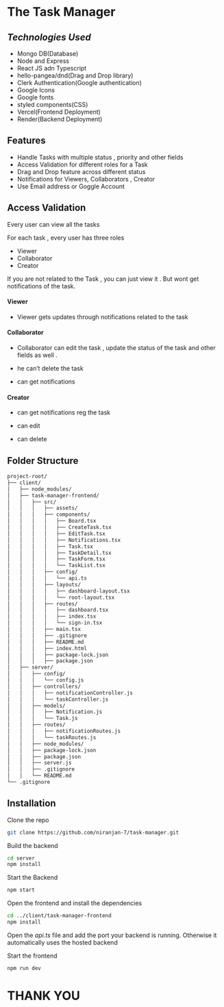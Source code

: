 # The Task Manager
## _Technologies Used_
- Mongo DB(Database)
- Node and Express
- React JS adn Typescript
- hello-pangea/dnd(Drag and Drop library)
- Clerk Authentication(Google authentication)
- Google Icons
- Google fonts
- styled components(CSS)
- Vercel(Frontend Deployment) 
- Render(Backend Deployment)
 

## Features

- Handle Tasks with multiple status , priority and other fields
- Access Validation for different roles for a Task
- Drag and Drop feature across different status 
- Notifications for Viewers, Collaborators , Creator 
- Use Email address or Goggle Account


## Access Validation

Every user can view all the tasks

For each task , every user has three roles

- Viewer
- Collaborator
- Creator

If you are not related to the Task , you can just view it . But wont get notifications of the task.

#### Viewer

- Viewer gets updates through notifications related to the task

#### Collaborator

- Collaborator can edit the task , update the status of the task and other fields as well .

- he can’t delete the task

- can get notifications 

#### Creator

- can get notifications reg the task

- can edit 

- can delete

## Folder Structure
```md
project-root/
├── client/
│   ├── node_modules/
│   ├── task-manager-frontend/
│   │   ├── src/
│   │   │   ├── assets/
│   │   │   ├── components/
│   │   │   │   ├── Board.tsx
│   │   │   │   ├── CreateTask.tsx
│   │   │   │   ├── EditTask.tsx
│   │   │   │   ├── Notifications.tsx
│   │   │   │   ├── Task.tsx
│   │   │   │   ├── TaskDetail.tsx
│   │   │   │   ├── TaskForm.tsx
│   │   │   │   └── TaskList.tsx
│   │   │   ├── config/
│   │   │   │   └── api.ts
│   │   │   ├── layouts/
│   │   │   │   ├── dashboard-layout.tsx
│   │   │   │   └── root-layout.tsx
│   │   │   ├── routes/
│   │   │   │   ├── dashboard.tsx
│   │   │   │   ├── index.tsx
│   │   │   │   └── sign-in.tsx
│   │   │   ├── main.tsx
│   │   │   ├── .gitignore
│   │   │   ├── README.md
│   │   │   ├── index.html
│   │   │   ├── package-lock.json
│   │   │   ├── package.json
│   ├── server/
│   │   ├── config/
│   │   │   └── config.js
│   │   ├── controllers/
│   │   │   ├── notificationController.js
│   │   │   └── taskController.js
│   │   ├── models/
│   │   │   ├── Notification.js
│   │   │   └── Task.js
│   │   ├── routes/
│   │   │   ├── notificationRoutes.js
│   │   │   └── taskRoutes.js
│   │   ├── node_modules/
│   │   ├── package-lock.json
│   │   ├── package.json
│   │   ├── server.js
│   │   ├── .gitignore
│   │   └── README.md
└── .gitignore
```

## Installation

Clone the repo 

```sh
git clone https://github.com/niranjan-7/task-manager.git
```

Build the backend
```sh
cd server
npm install
```

Start the Backend
```sh
npm start
```

Open the frontend and install the dependencies
```sh
cd ../client/task-manager-frontend
npm install
```
Open the _api.ts_ file and add the port your backend is running. Otherwise it automatically uses the hosted backend

Start the frontend
```sh
npm run dev
```

# THANK YOU




